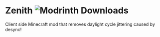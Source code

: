 # Zenith ![Modrinth Downloads](https://img.shields.io/modrinth/dt/zenith?color=00AF5C&label=modrinth&style=flat&logo=modrinth)

Client side Minecraft mod that removes daylight cycle jittering caused by desync!